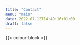 ```yaml
---
title: "Contact"
menu: "main"
date: 2022-07-12T14:49:16+01:00
draft: false
---
```


{{< colour-block >}}